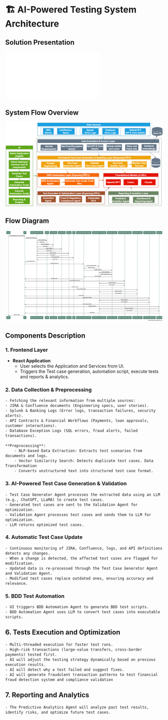 # 🏗️ AI-Powered Testing System Architecture

## Solution Presentation
![Solution Presentation](Context-aware-Financial-Testing-System.pdf)
## System Flow Overview
![Architecture Diagram](Agentic-Testing-System-Architecture-Diagram.png)

## Flow Diagram
![Flow Diagram](Agentic-Testing-System-Sequence-Diagram.png)
## Components Description

### 1. Frontend Layer
- **React Application**
    - User selects the Application and Services from UI. 
    - Triggers the Test case generation, automation script, execute tests and reports & analytics.


### 2. Data Collection & Preprocessing
    - Fetching the relevant information from multiple sources:
    - JIRA & Confluence documents (Engineering specs, user stories).
    - Splunk & Banking Logs (Error logs, transaction failures, security alerts).
    - API Contracts & Financial Workflows (Payments, loan approvals, customer interactions).
    - Database Exception Logs (SQL errors, fraud alerts, failed transactions).

    **Preprocessing**: 
        - NLP-based Data Extraction: Extracts test scenarios from documents and logs. 
        - Vector Similarity Search: Detects duplicate test cases. Data Transformation  
        - Converts unstructured text into structured test case format.

### 3. AI-Powered Test Case Generation & Validation
    - Test Case Generator Agent processes the extracted data using an LLM (e.g., ChatGPT, LLaMA) to create test cases.
    - Generated test cases are sent to the Validation Agent for optimization.
    - Validation Agent processes test cases and sends them to LLM for optimization.
    - LLM returns optimized test cases.


### 4. Automatic Test Case Update
    - Continuous monitoring of JIRA, Confluence, logs, and API definitions detects any changes.
    - When a change is detected, the affected test cases are flagged for modification.
    - Updated data is re-processed through the Test Case Generator Agent and Validation Agent.
    - Modified test cases replace outdated ones, ensuring accuracy and relevance.


### 5. BDD Test Automation
    - UI triggers BDD Automation Agent to generate BDD test scripts.
    - BDD Automation Agent uses LLM to convert test cases into executable scripts.

## 6. Tests Execution and Optimization
    - Multi-threaded execution for faster test runs.
    - High-risk transactions (large-value transfers, cross-border payments) tested first.
    - AI will adjust the testing strategy dynamically based on previous execution results.
    - AI will detect why a test failed and suggest fixes.
    - AI will generate fraudulent transaction patterns to test financial fraud detection system and compliance validation

## 7. Reporting and Analytics
    - The Predictive Analytics Agent will analyze past test results, identify risks, and optimize future test cases.